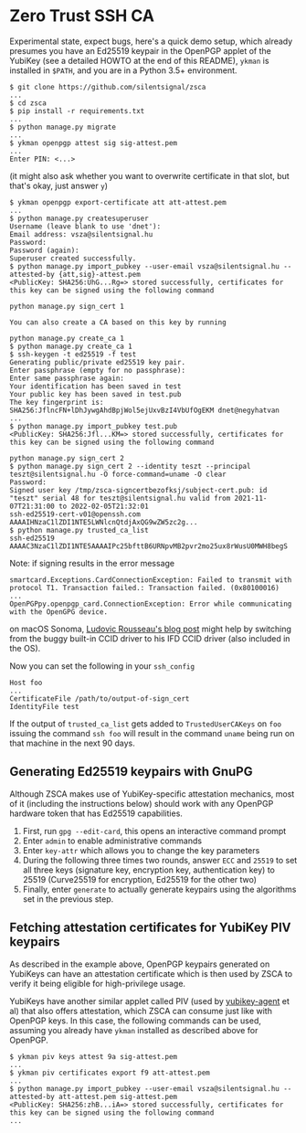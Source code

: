 Zero Trust SSH CA
=================

Experimental state, expect bugs, here's a quick demo setup, which already
presumes you have an Ed25519 keypair in the OpenPGP applet of the YubiKey
(see a detailed HOWTO at the end of this README),
`ykman` is installed in `$PATH`, and you are in a Python 3.5+ environment.

	$ git clone https://github.com/silentsignal/zsca
	...
	$ cd zsca
	$ pip install -r requirements.txt
	...
	$ python manage.py migrate
	...
	$ ykman openpgp attest sig sig-attest.pem
	...
	Enter PIN: <...>

(it might also ask whether you want to overwrite certificate in that slot, but that's okay, just answer `y`)

	$ ykman openpgp export-certificate att att-attest.pem
	...
	$ python manage.py createsuperuser
	Username (leave blank to use 'dnet'):
	Email address: vsza@silentsignal.hu
	Password:
	Password (again):
	Superuser created successfully.
	$ python manage.py import_pubkey --user-email vsza@silentsignal.hu --attested-by {att,sig}-attest.pem
	<PublicKey: SHA256:UhG...Rg=> stored successfully, certificates for this key can be signed using the following command

	python manage.py sign_cert 1

	You can also create a CA based on this key by running

	python manage.py create_ca 1
	$ python manage.py create_ca 1
	$ ssh-keygen -t ed25519 -f test
	Generating public/private ed25519 key pair.
	Enter passphrase (empty for no passphrase):
	Enter same passphrase again:
	Your identification has been saved in test
	Your public key has been saved in test.pub
	The key fingerprint is:
	SHA256:JflncFN+lDhJywgAhdBpjWol5ejUxvBzI4VbUfOgEKM dnet@negyhatvan
	...
	$ python manage.py import_pubkey test.pub
	<PublicKey: SHA256:Jfl...KM=> stored successfully, certificates for this key can be signed using the following command

	python manage.py sign_cert 2
	$ python manage.py sign_cert 2 --identity teszt --principal teszt@silentsignal.hu -O force-command=uname -O clear
	Password: 
	Signed user key /tmp/zsca-signcertbezofksj/subject-cert.pub: id "teszt" serial 48 for teszt@silentsignal.hu valid from 2021-11-07T21:31:00 to 2022-02-05T21:32:01
	ssh-ed25519-cert-v01@openssh.com AAAAIHNzaC1lZDI1NTE5LWNlcnQtdjAxQG9wZW5zc2g...
	$ python manage.py trusted_ca_list
	ssh-ed25519 AAAAC3NzaC1lZDI1NTE5AAAAIPc25bfttB6URNpvMB2pvr2mo25ux8rWusU0MWH8begS

Note: if signing results in the error message

    smartcard.Exceptions.CardConnectionException: Failed to transmit with protocol T1. Transaction failed.: Transaction failed. (0x80100016)
    ...
    OpenPGPpy.openpgp_card.ConnectionException: Error while communicating with the OpenGPG device.

on macOS Sonoma, [Ludovic Rousseau's blog post][2] might help by switching from the buggy built-in CCID driver to his IFD CCID driver (also included in the OS).

Now you can set the following in your `ssh_config`

	Host foo
	...
	CertificateFile /path/to/output-of-sign_cert
	IdentityFile test

If the output of `trusted_ca_list` gets added to `TrustedUserCAKeys` on `foo`
issuing the command `ssh foo` will result in the command `uname` being run
on that machine in the next 90 days.

Generating Ed25519 keypairs with GnuPG
--------------------------------------

Although ZSCA makes use of YubiKey-specific attestation mechanics, most of it
(including the instructions below) should work with any OpenPGP hardware token
that has Ed25519 capabilities.

1. First, run `gpg --edit-card`, this opens an interactive command prompt
2. Enter `admin` to enable administrative commands
3. Enter `key-attr` which allows you to change the key parameters
4. During the following three times two rounds, answer `ECC` and `25519` to
   set all three keys (signature key, encryption key, authentication key) to
   25519 (Curve25519 for encryption, Ed25519 for the other two)
5. Finally, enter `generate` to actually generate keypairs using the
   algorithms set in the previous step.

Fetching attestation certificates for YubiKey PIV keypairs
----------------------------------------------------------

As described in the example above, OpenPGP keypairs generated on YubiKeys can
have an attestation certificate which is then used by ZSCA to verify it being
eligible for high-privilege usage.

YubiKeys have another similar applet called PIV (used by [yubikey-agent][1]
et al) that also offers attestation, which ZSCA can consume just
like with OpenPGP keys. In this case, the following commands can be used,
assuming you already have `ykman` installed as described above for OpenPGP.

	$ ykman piv keys attest 9a sig-attest.pem
	...
	$ ykman piv certificates export f9 att-attest.pem
	...
	$ python manage.py import_pubkey --user-email vsza@silentsignal.hu --attested-by att-attest.pem sig-attest.pem
	<PublicKey: SHA256:zhB...iA=> stored successfully, certificates for this key can be signed using the following command
	...


[1]: https://github.com/FiloSottile/yubikey-agent
[2]: https://blog.apdu.fr/posts/2023/11/apple-own-ccid-driver-in-sonoma/

